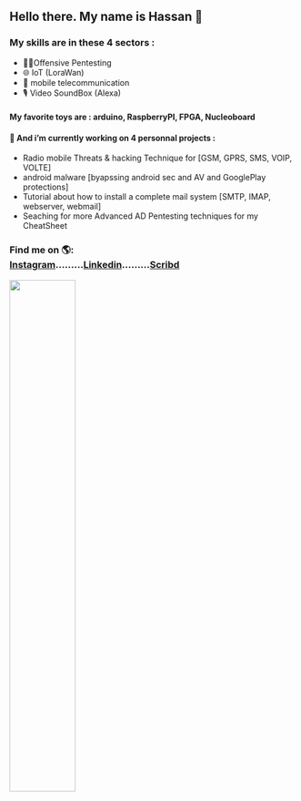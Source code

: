 ## Hello there. My name is Hassan 👋
### My skills are in these 4 sectors :
- 🐱‍💻Offensive Pentesting 
- 🌐 IoT (LoraWan)
- 📡 mobile telecommunication
- 🎙️ Video SoundBox (Alexa)      
#### My favorite toys are : arduino, RaspberryPI, FPGA, Nucleoboard       
#### 🔭 And i’m currently working on 4 personnal projects : 
- Radio mobile Threats & hacking Technique for [GSM, GPRS, SMS, VOIP, VOLTE] 
- android malware [byapssing android sec and AV and GooglePlay protections]
- Tutorial about how to install a complete mail system [SMTP, IMAP, webserver, webmail]
- Seaching for more Advanced AD Pentesting techniques for my CheatSheet
### Find me on 🌎:<div class="button-group minor-group"><a href="https://www.instagram.com/mic.tec/" class="button primary">Instagram</a>.........<a href="https://www.linkedin.com/in/hassan-profile/" class="button">Linkedin</a>.........<a href="https://fr.scribd.com/user/282548159/HackGray" class="button">Scribd</a> 

</div> <img src="https://github-readme-streak-stats.herokuapp.com/?user=HackGrey&theme=dark" width="48%" >
